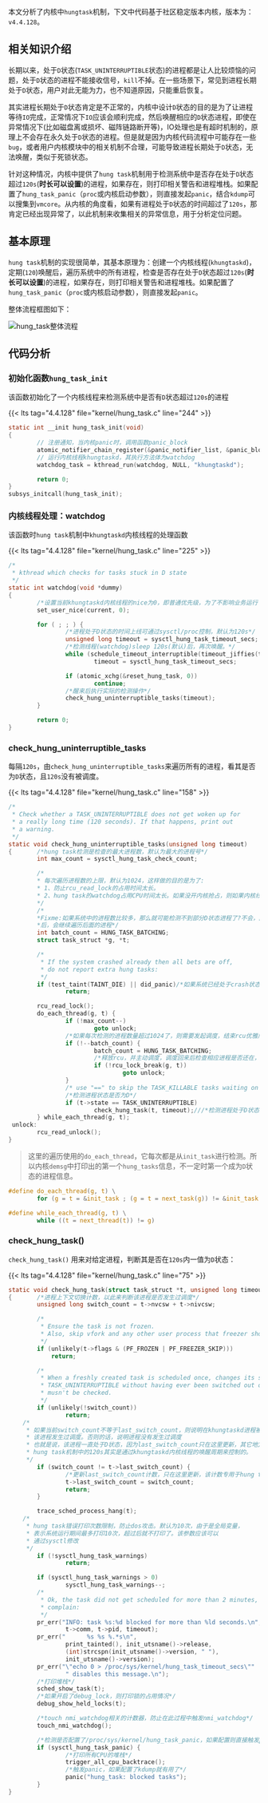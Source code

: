 
本文分析了内核中`hungtask`机制，下文中代码基于社区稳定版本内核，版本为：`v4.4.128`。

<!--more-->

## 相关知识介绍

长期以来，处于`D`状态(`TASK_UNINTERRUPTIBLE`状态)的进程都是让人比较烦恼的问题，处于`D`状态的进程不能接收信号，`kill`不掉。在一些场景下，常见到进程长期处于`D`状态，用户对此无能为力，也不知道原因，只能重启恢复。


其实进程长期处于`D`状态肯定是不正常的，内核中设计`D`状态的目的是为了让进程等待`IO`完成，正常情况下`IO`应该会顺利完成，然后唤醒相应的`D`状态进程，即使在异常情况下(比如磁盘离或损坏、磁阵链路断开等)，IO处理也是有超时机制的，原理上不会存在永久处于`D`状态的进程。但是就是因为内核代码流程中可能存在一些`bug`，或者用户内核模块中的相关机制不合理，可能导致进程长期处于`D`状态，无法唤醒，类似于死锁状态。

针对这种情况，内核中提供了`hung task`机制用于检测系统中是否存在处于`D`状态超过`120s`(**时长可以设置**)的进程，如果存在，则打印相关警告和进程堆栈。如果配置了`hung_task_panic`（`proc`或内核启动参数），则直接发起`panic`，结合`kdump`可以搜集到`vmcore`。从内核的角度看，如果有进程处于`D`状态的时间超过了`120s`，那肯定已经出现异常了，以此机制来收集相关的异常信息，用于分析定位问题。


## 基本原理

`hung task`机制的实现很简单，其基本原理为：创建一个内核线程(`khungtaskd`)，定期(`120`)唤醒后，遍历系统中的所有进程，检查是否存在处于`D`状态超过`120s`(**时长可以设置**)的进程，如果存在，则打印相关警告和进程堆栈。如果配置了`hung_task_panic`（`proc`或内核启动参数），则直接发起`panic`。


整体流程框图如下：

![hung_task整体流程][1]

## 代码分析

### 初始化函数`hung_task_init`

该函数初始化了一个内核线程来检测系统中是否有`D`状态超过`120s`的进程

{{< lts tag="4.4.128" file="kernel/hung_task.c" line="244" >}}

```c
static int __init hung_task_init(void)
{       
        // 注册通知，当内核panic时，调用函数panic_block
        atomic_notifier_chain_register(&panic_notifier_list, &panic_block);
		// 运行内核线程khungtaskd，其执行方法体为watchdog
        watchdog_task = kthread_run(watchdog, NULL, "khungtaskd"); 

        return 0;
}
subsys_initcall(hung_task_init); 
```

### 内核线程处理：watchdog

该函数时`hung task`机制中`khungtaskd`内核线程的处理函数


{{< lts tag="4.4.128" file="kernel/hung_task.c" line="225" >}}
```c
/*
 * kthread which checks for tasks stuck in D state
 */
static int watchdog(void *dummy)
{
        /*设置当前khungtaskd内核线程的nice为0，即普通优先级，为了不影响业务运行 */
        set_user_nice(current, 0);

        for ( ; ; ) {
                /*进程处于D状态的时间上线可通过sysctl/proc控制，默认为120s*/
                unsigned long timeout = sysctl_hung_task_timeout_secs;
                /*检测线程(watchdog)sleep 120s(默认)后，再次唤醒。*/
                while (schedule_timeout_interruptible(timeout_jiffies(timeout)))
                        timeout = sysctl_hung_task_timeout_secs;

                if (atomic_xchg(&reset_hung_task, 0))
                        continue;
                /*醒来后执行实际的检测操作*/
                check_hung_uninterruptible_tasks(timeout);
        }

        return 0;
}

```

### check_hung_uninterruptible_tasks

每隔`120s`，由`check_hung_uninterruptible_tasks`来遍历所有的进程，看其是否为`D`状态，且`120s`没有被调度。


{{< lts tag="4.4.128" file="kernel/hung_task.c" line="158" >}}
```c
/*
 * Check whether a TASK_UNINTERRUPTIBLE does not get woken up for
 * a really long time (120 seconds). If that happens, print out
 * a warning.
 */
static void check_hung_uninterruptible_tasks(unsigned long timeout)
{       /*hung task检测是检查的最大进程数，默认为最大的进程号*/
        int max_count = sysctl_hung_task_check_count;

        /*
        * 每次遍历进程数的上限，默认为1024，这样做的目的是为了:
        * 1、防止rcu_read_lock的占用时间太长。
        * 2、hung task的watchdog占用CPU时间太长。如果没开内核抢占，则如果内核线程不主动调度的话，是不能发生进程切换的?
        */
        /*
        *Fixme:如果系统中的进程数比较多，那么就可能检测不到部分D状态进程了?不会，因为这里只是会调度一次，调度回来
        *后，会继续遍历后面的进程*/
        int batch_count = HUNG_TASK_BATCHING;
        struct task_struct *g, *t;

        /*
         * If the system crashed already then all bets are off,
         * do not report extra hung tasks:
         */
        if (test_taint(TAINT_DIE) || did_panic)/*如果系统已经处于crash状态了，就不在报hung task了。*/
                return;

        rcu_read_lock();
        do_each_thread(g, t) {
                if (!max_count--)
                        goto unlock;
                /*如果每次检测的进程数量超过1024了，则需要发起调度，结束rcu优雅周期*/
                if (!--batch_count) {
                        batch_count = HUNG_TASK_BATCHING;
                        /*释放rcu，并主动调度，调度回来后检查相应进程是否还在，如果不在了，则退出遍历，否则继续*/
                        if (!rcu_lock_break(g, t))
                                goto unlock;
                }
                /* use "==" to skip the TASK_KILLABLE tasks waiting on NFS */
                /*检测进程状态是否为D*/
                if (t->state == TASK_UNINTERRUPTIBLE)
                        check_hung_task(t, timeout);///*检测进程处于D状态的时间是否超过120s。*/
        } while_each_thread(g, t);
 unlock:
        rcu_read_unlock();
}
```

> 这里的遍历使用的`do_each_thread`，它每次都是从`init_task`进行检测。所以内核`demsg`中打印出的第一个`hung_tasks`信息，不一定时第一个成为`D`状态的进程信息。

```c
#define do_each_thread(g, t) \
        for (g = t = &init_task ; (g = t = next_task(g)) != &init_task ; ) do

#define while_each_thread(g, t) \
        while ((t = next_thread(t)) != g)
```

### check_hung_task()

`check_hung_task()` 用来对给定进程，判断其是否在`120s`内一值为`D`状态：


{{< lts tag="4.4.128" file="kernel/hung_task.c" line="75" >}}
```c
static void check_hung_task(struct task_struct *t, unsigned long timeout)
{       /*进程上下文切换计数，以此来判断该进程是否发生过调度*/
        unsigned long switch_count = t->nvcsw + t->nivcsw;

        /*
         * Ensure the task is not frozen.
         * Also, skip vfork and any other user process that freezer should skip.
         */
        if (unlikely(t->flags & (PF_FROZEN | PF_FREEZER_SKIP)))
            return;

        /*
         * When a freshly created task is scheduled once, changes its state to
         * TASK_UNINTERRUPTIBLE without having ever been switched out once, it
         * musn't be checked.
         */
        if (unlikely(!switch_count))
                return;
    /*
     * 如果当前switch_count不等于last_switch_count，则说明在khungtaskd进程被唤醒期间，
     * 该进程发生过调度。否则的话，说明进程没有发生过调度
     * 也就是说，该进程一直处于D状态，因为last_switch_count只在这里更新，其它地方不会。
     * hung task机制中的120s其实是通过khungtaskd内核线程的唤醒周期来控制的。
     */
        if (switch_count != t->last_switch_count) {
                /*更新last_switch_count计数，只在这里更新，该计数专用于hung task的检测。*/
                t->last_switch_count = switch_count;
                return;
        }

        trace_sched_process_hang(t);
    /*
     * hung task错误打印次数限制，防止dos攻击。默认为10次，由于是全局变量，
     * 表示系统运行期间最多打印10次，超过后就不打印了。该参数应该可以
     * 通过sysctl修改
     */
        if (!sysctl_hung_task_warnings)
                return;

        if (sysctl_hung_task_warnings > 0)
                sysctl_hung_task_warnings--;
        /*
         * Ok, the task did not get scheduled for more than 2 minutes,
         * complain:
         */
        pr_err("INFO: task %s:%d blocked for more than %ld seconds.\n",
                t->comm, t->pid, timeout);
        pr_err("      %s %s %.*s\n",
                print_tainted(), init_utsname()->release,
                (int)strcspn(init_utsname()->version, " "),
                init_utsname()->version);
        pr_err("\"echo 0 > /proc/sys/kernel/hung_task_timeout_secs\""
                " disables this message.\n");
		/*打印堆栈*/
        sched_show_task(t);
		/*如果开启了debug_lock，则打印锁的占用情况*/
        debug_show_held_locks(t);

        /*touch nmi_watchdog相关的计数器，防止在此过程中触发nmi_watchdog*/
        touch_nmi_watchdog();

        /*检测是否配置了/proc/sys/kernel/hung_task_panic，如果配置则直接触发panic*/
        if (sysctl_hung_task_panic) {
                /*打印所有CPU的堆栈*/
                trigger_all_cpu_backtrace();
                /*触发panic，如果配置了kdump就有用了*/
                panic("hung_task: blocked tasks");
        }
}
```


[1]: ./hung_task.jpeg "hung_task"
